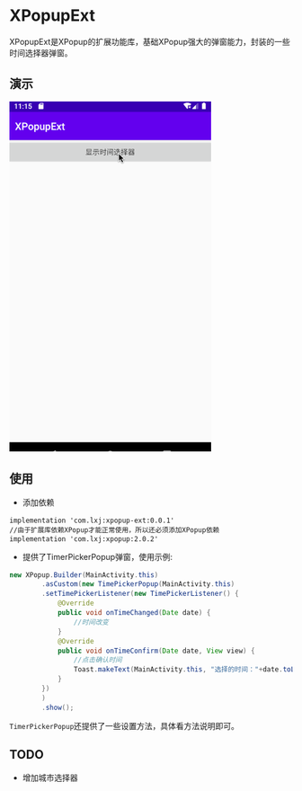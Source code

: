 # XPopupExt
XPopupExt是XPopup的扩展功能库，基础XPopup强大的弹窗能力，封装的一些时间选择器弹窗。

## 演示
![](gif/preview.gif)

## 使用
- 添加依赖
```
implementation 'com.lxj:xpopup-ext:0.0.1'
//由于扩展库依赖XPopup才能正常使用，所以还必须添加XPopup依赖
implementation 'com.lxj:xpopup:2.0.2'
```

- 提供了TimerPickerPopup弹窗，使用示例:
```java
new XPopup.Builder(MainActivity.this)
        .asCustom(new TimePickerPopup(MainActivity.this)
        .setTimePickerListener(new TimePickerListener() {
            @Override
            public void onTimeChanged(Date date) {
                //时间改变
            }
            @Override
            public void onTimeConfirm(Date date, View view) {
                //点击确认时间
                Toast.makeText(MainActivity.this, "选择的时间："+date.toLocaleString(), Toast.LENGTH_SHORT).show();
            }
        })
        )
        .show();
```
`TimerPickerPopup`还提供了一些设置方法，具体看方法说明即可。


## TODO
- 增加城市选择器